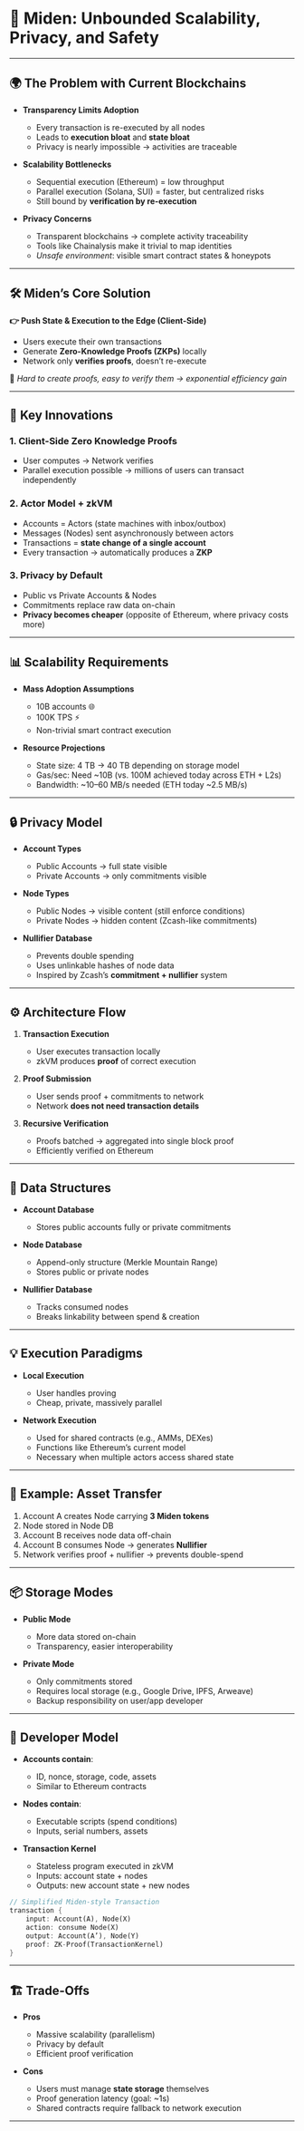 
# 🚀 Miden: Unbounded Scalability, Privacy, and Safety

---

## 🌍 The Problem with Current Blockchains

* **Transparency Limits Adoption**

  * Every transaction is re-executed by all nodes
  * Leads to **execution bloat** and **state bloat**
  * Privacy is nearly impossible → activities are traceable

* **Scalability Bottlenecks**

  * Sequential execution (Ethereum) = low throughput
  * Parallel execution (Solana, SUI) = faster, but centralized risks
  * Still bound by **verification by re-execution**

* **Privacy Concerns**

  * Transparent blockchains → complete activity traceability
  * Tools like Chainalysis make it trivial to map identities
  * *Unsafe environment*: visible smart contract states & honeypots

---

## 🛠 Miden’s Core Solution

**👉 Push State & Execution to the Edge (Client-Side)**

* Users execute their own transactions
* Generate **Zero-Knowledge Proofs (ZKPs)** locally
* Network only **verifies proofs**, doesn’t re-execute

🔑 *Hard to create proofs, easy to verify them → exponential efficiency gain*

---

## 🔑 Key Innovations

### 1. Client-Side Zero Knowledge Proofs

* User computes → Network verifies
* Parallel execution possible → millions of users can transact independently

### 2. Actor Model + zkVM

* Accounts = Actors (state machines with inbox/outbox)
* Messages (Nodes) sent asynchronously between actors
* Transactions = **state change of a single account**
* Every transaction → automatically produces a **ZKP**

### 3. Privacy by Default

* Public vs Private Accounts & Nodes
* Commitments replace raw data on-chain
* **Privacy becomes cheaper** (opposite of Ethereum, where privacy costs more)

---

## 📊 Scalability Requirements

* **Mass Adoption Assumptions**

  * 10B accounts 🌐
  * 100K TPS ⚡
  * Non-trivial smart contract execution

* **Resource Projections**

  * State size: 4 TB → 40 TB depending on storage model
  * Gas/sec: Need \~10B (vs. 100M achieved today across ETH + L2s)
  * Bandwidth: \~10–60 MB/s needed (ETH today \~2.5 MB/s)

---

## 🔒 Privacy Model

* **Account Types**

  * Public Accounts → full state visible
  * Private Accounts → only commitments visible

* **Node Types**

  * Public Nodes → visible content (still enforce conditions)
  * Private Nodes → hidden content (Zcash-like commitments)

* **Nullifier Database**

  * Prevents double spending
  * Uses unlinkable hashes of node data
  * Inspired by Zcash’s **commitment + nullifier** system

---

## ⚙️ Architecture Flow

1. **Transaction Execution**

   * User executes transaction locally
   * zkVM produces **proof** of correct execution

2. **Proof Submission**

   * User sends proof + commitments to network
   * Network **does not need transaction details**

3. **Recursive Verification**

   * Proofs batched → aggregated into single block proof
   * Efficiently verified on Ethereum

---

## 🧩 Data Structures

* **Account Database**

  * Stores public accounts fully or private commitments

* **Node Database**

  * Append-only structure (Merkle Mountain Range)
  * Stores public or private nodes

* **Nullifier Database**

  * Tracks consumed nodes
  * Breaks linkability between spend & creation

---

## 💡 Execution Paradigms

* **Local Execution**

  * User handles proving
  * Cheap, private, massively parallel

* **Network Execution**

  * Used for shared contracts (e.g., AMMs, DEXes)
  * Functions like Ethereum’s current model
  * Necessary when multiple actors access shared state

---

## 📐 Example: Asset Transfer

1. Account A creates Node carrying **3 Miden tokens**
2. Node stored in Node DB
3. Account B receives node data off-chain
4. Account B consumes Node → generates **Nullifier**
5. Network verifies proof + nullifier → prevents double-spend

---

## 📦 Storage Modes

* **Public Mode**

  * More data stored on-chain
  * Transparency, easier interoperability

* **Private Mode**

  * Only commitments stored
  * Requires local storage (e.g., Google Drive, IPFS, Arweave)
  * Backup responsibility on user/app developer

---

## 🔧 Developer Model

* **Accounts contain**:

  * ID, nonce, storage, code, assets
  * Similar to Ethereum contracts

* **Nodes contain**:

  * Executable scripts (spend conditions)
  * Inputs, serial numbers, assets

* **Transaction Kernel**

  * Stateless program executed in zkVM
  * Inputs: account state + nodes
  * Outputs: new account state + new nodes

```rust
// Simplified Miden-style Transaction
transaction {
    input: Account(A), Node(X)
    action: consume Node(X)
    output: Account(A’), Node(Y)
    proof: ZK-Proof(TransactionKernel)
}
```

---

## 🏗 Trade-Offs

* **Pros**

  * Massive scalability (parallelism)
  * Privacy by default
  * Efficient proof verification

* **Cons**

  * Users must manage **state storage** themselves
  * Proof generation latency (goal: \~1s)
  * Shared contracts require fallback to network execution

---
